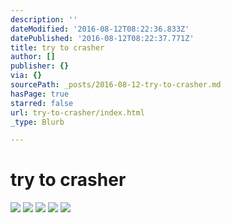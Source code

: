 ```yaml
---
description: ''
dateModified: '2016-08-12T08:22:36.833Z'
datePublished: '2016-08-12T08:22:37.771Z'
title: try to crasher
author: []
publisher: {}
via: {}
sourcePath: _posts/2016-08-12-try-to-crasher.md
hasPage: true
starred: false
url: try-to-crasher/index.html
_type: Blurb

---
```

# try to crasher
![](https://the-grid-user-content.s3-us-west-2.amazonaws.com/b57f2aa2-9cc3-4943-b1d1-a0d359841756.jpg)
![](https://the-grid-user-content.s3-us-west-2.amazonaws.com/0dc13279-fe5b-47ad-9694-276809eed277.jpg)
![](https://the-grid-user-content.s3-us-west-2.amazonaws.com/efedaaa3-e67a-4839-9b0e-0c6c58d4ab28.jpg)
![](https://the-grid-user-content.s3-us-west-2.amazonaws.com/9fcdcaab-6ef1-46b5-b81d-ada56316c4f1.jpg)
![](https://the-grid-user-content.s3-us-west-2.amazonaws.com/61a7fb30-3dbe-4724-a6b1-603428c57646.jpg)